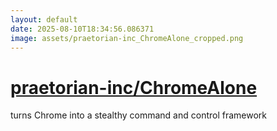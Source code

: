 ```yaml
---
layout: default
date: 2025-08-10T18:34:56.086371
image: assets/praetorian-inc_ChromeAlone_cropped.png
---
```


# [praetorian-inc/ChromeAlone](https://github.com/praetorian-inc/ChromeAlone)

turns Chrome into a stealthy command and control framework
